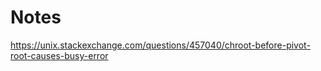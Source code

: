 # Notes

<https://unix.stackexchange.com/questions/457040/chroot-before-pivot-root-causes-busy-error>